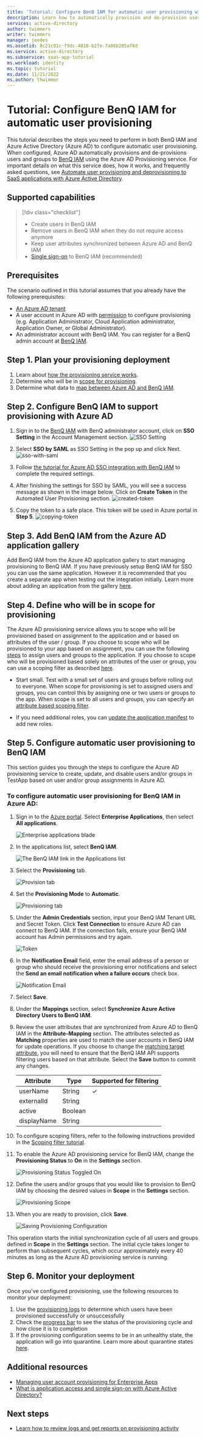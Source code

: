 ```yaml
---
title: 'Tutorial: Configure BenQ IAM for automatic user provisioning with Azure Active Directory'
description: Learn how to automatically provision and de-provision user accounts from Azure AD to BenQ IAM.
services: active-directory
author: twimmers
writer: twimmers
manager: jeedes
ms.assetid: 8c21c81c-f9dc-4818-b2fe-7a06b205af8d
ms.service: active-directory
ms.subservice: saas-app-tutorial
ms.workload: identity
ms.topic: tutorial
ms.date: 11/21/2022
ms.author: thwimmer
---
```


# Tutorial: Configure BenQ IAM for automatic user provisioning

This tutorial describes the steps you need to perform in both BenQ IAM and Azure Active Directory (Azure AD) to configure automatic user provisioning. When configured, Azure AD automatically provisions and de-provisions users and groups to [BenQ IAM](https://service-portal.benq.com/login) using the Azure AD Provisioning service. For important details on what this service does, how it works, and frequently asked questions, see [Automate user provisioning and deprovisioning to SaaS applications with Azure Active Directory](../app-provisioning/user-provisioning.md). 


## Supported capabilities
> [!div class="checklist"]
> * Create users in BenQ IAM
> * Remove users in BenQ IAM when they do not require access anymore
> * Keep user attributes synchronized between Azure AD and BenQ IAM
> * [Single sign-on](benq-iam-tutorial.md) to BenQ IAM (recommended)

## Prerequisites

The scenario outlined in this tutorial assumes that you already have the following prerequisites:

* [An Azure AD tenant](../develop/quickstart-create-new-tenant.md) 
* A user account in Azure AD with [permission](../roles/permissions-reference.md) to configure provisioning (e.g. Application Administrator, Cloud Application administrator, Application Owner, or Global Administrator).
* An administrator account with BenQ IAM. You can register for a BenQ admin account at [BenQ IAM](https://service-portaltest.benq.com/login).


## Step 1. Plan your provisioning deployment
1. Learn about [how the provisioning service works](../app-provisioning/user-provisioning.md).
2. Determine who will be in [scope for provisioning](../app-provisioning/define-conditional-rules-for-provisioning-user-accounts.md).
3. Determine what data to [map between Azure AD and BenQ IAM](../app-provisioning/customize-application-attributes.md).

## Step 2. Configure BenQ IAM to support provisioning with Azure AD

1. Sign in to the [BenQ IAM](https://service-portaltest.benq.com/login) with BenQ administrator account, click on **SSO Setting** in the Account Management section.
	![SSO Setting](media/benq-iam-provisioning-tutorial/sso-setting.png)

2. Select **SSO by SAML** as SSO Setting in the pop up and click Next. 
	![sso-with-saml](media/benq-iam-provisioning-tutorial/sso-by-saml.png)

3. Follow [the tutorial for Azure AD SSO integration with BenQ IAM](benq-iam-tutorial.md) to complete the required settings.

4. After finishing the settings for SSO by SAML, you will see a success message as shown in the image below. Click on **Create Token** in the Automated User Provisioning section.
	![created-token](media/benq-iam-provisioning-tutorial/create-token.png)

5. Copy the token to a safe place. This token will be used in Azure portal in **Step 5**.
	![copying-token](media/benq-iam-provisioning-tutorial/copy-token.png)

## Step 3. Add BenQ IAM from the Azure AD application gallery

Add BenQ IAM from the Azure AD application gallery to start managing provisioning to BenQ IAM. If you have previously setup BenQ IAM for SSO you can use the same application. However it is recommended that you create a separate app when testing out the integration initially. Learn more about adding an application from the gallery [here](../manage-apps/add-application-portal.md). 

## Step 4. Define who will be in scope for provisioning 

The Azure AD provisioning service allows you to scope who will be provisioned based on assignment to the application and or based on attributes of the user / group. If you choose to scope who will be provisioned to your app based on assignment, you can use the following [steps](../manage-apps/assign-user-or-group-access-portal.md) to assign users and groups to the application. If you choose to scope who will be provisioned based solely on attributes of the user or group, you can use a scoping filter as described [here](../app-provisioning/define-conditional-rules-for-provisioning-user-accounts.md). 

* Start small. Test with a small set of users and groups before rolling out to everyone. When scope for provisioning is set to assigned users and groups, you can control this by assigning one or two users or groups to the app. When scope is set to all users and groups, you can specify an [attribute based scoping filter](../app-provisioning/define-conditional-rules-for-provisioning-user-accounts.md).

* If you need additional roles, you can [update the application manifest](../develop/howto-add-app-roles-in-azure-ad-apps.md) to add new roles.


## Step 5. Configure automatic user provisioning to BenQ IAM 

This section guides you through the steps to configure the Azure AD provisioning service to create, update, and disable users and/or groups in TestApp based on user and/or group assignments in Azure AD.

### To configure automatic user provisioning for BenQ IAM in Azure AD:

1. Sign in to the [Azure portal](https://portal.azure.com). Select **Enterprise Applications**, then select **All applications**.

	![Enterprise applications blade](common/enterprise-applications.png)

2. In the applications list, select **BenQ IAM**.

	![The BenQ IAM link in the Applications list](common/all-applications.png)

3. Select the **Provisioning** tab.

	![Provision tab](common/provisioning.png)

4. Set the **Provisioning Mode** to **Automatic**.

	![Provisioning tab](common/provisioning-automatic.png)

5. Under the **Admin Credentials** section, input your BenQ IAM Tenant URL and Secret Token. Click **Test Connection** to ensure Azure AD can connect to BenQ IAM. If the connection fails, ensure your BenQ IAM account has Admin permissions and try again.

 	![Token](common/provisioning-testconnection-tenanturltoken.png)

6. In the **Notification Email** field, enter the email address of a person or group who should receive the provisioning error notifications and select the **Send an email notification when a failure occurs** check box.

	![Notification Email](common/provisioning-notification-email.png)

7. Select **Save**.

8. Under the **Mappings** section, select **Synchronize Azure Active Directory Users to BenQ IAM**.

9. Review the user attributes that are synchronized from Azure AD to BenQ IAM in the **Attribute-Mapping** section. The attributes selected as **Matching** properties are used to match the user accounts in BenQ IAM for update operations. If you choose to change the [matching target attribute](../app-provisioning/customize-application-attributes.md), you will need to ensure that the BenQ IAM API supports filtering users based on that attribute. Select the **Save** button to commit any changes.

   |Attribute|Type|Supported for filtering|
   |---|---|---|
   |userName|String|&check;
   |externalId|String|
   |active|Boolean|
   |displayName|String|

10. To configure scoping filters, refer to the following instructions provided in the [Scoping filter tutorial](../app-provisioning/define-conditional-rules-for-provisioning-user-accounts.md).

11. To enable the Azure AD provisioning service for BenQ IAM, change the **Provisioning Status** to **On** in the **Settings** section.

	![Provisioning Status Toggled On](common/provisioning-toggle-on.png)

12. Define the users and/or groups that you would like to provision to BenQ IAM by choosing the desired values in **Scope** in the **Settings** section.

	![Provisioning Scope](common/provisioning-scope.png)

13. When you are ready to provision, click **Save**.

	![Saving Provisioning Configuration](common/provisioning-configuration-save.png)

This operation starts the initial synchronization cycle of all users and groups defined in **Scope** in the **Settings** section. The initial cycle takes longer to perform than subsequent cycles, which occur approximately every 40 minutes as long as the Azure AD provisioning service is running. 

## Step 6. Monitor your deployment
Once you've configured provisioning, use the following resources to monitor your deployment:

1. Use the [provisioning logs](../reports-monitoring/concept-provisioning-logs.md) to determine which users have been provisioned successfully or unsuccessfully
2. Check the [progress bar](../app-provisioning/application-provisioning-when-will-provisioning-finish-specific-user.md) to see the status of the provisioning cycle and how close it is to completion
3. If the provisioning configuration seems to be in an unhealthy state, the application will go into quarantine. Learn more about quarantine states [here](../app-provisioning/application-provisioning-quarantine-status.md).

## Additional resources

* [Managing user account provisioning for Enterprise Apps](../app-provisioning/configure-automatic-user-provisioning-portal.md)
* [What is application access and single sign-on with Azure Active Directory?](../manage-apps/what-is-single-sign-on.md)

## Next steps

* [Learn how to review logs and get reports on provisioning activity](../app-provisioning/check-status-user-account-provisioning.md)
